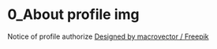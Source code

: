 # 0_About profile img

Notice of profile authorize
<a href="http://www.freepik.com">Designed by macrovector / Freepik</a>

